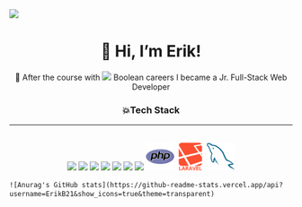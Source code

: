 <img src="https://wallpaper.dog/large/20512772.jpg"/>

<div align="center" class="d-flex">
	<h1 class="">👋 Hi, I’m Erik!</h1>
	<p>🌱 After the course with <img style="width:30px;" src="https://user-images.githubusercontent.com/103998809/198980290-3a383301-9c6c-462b-87c9-e621fe5914c3.png"/>
 			Boolean careers I became a Jr. Full-Stack Web Developer</p>
</div>

<h3 align="center">💥Tech Stack</h3><hr><br>
<div class="d-flex" align="center">
	<img src="https://user-images.githubusercontent.com/103998809/198972625-9b4c5872-ad2d-482f-bd20-2ffe27625297.png"/>
	<img src="https://user-images.githubusercontent.com/103998809/198979698-db5d9fed-aabf-4641-80c6-eb9898165ac4.png"/>
	<img style="width:50px;" src="https://user-images.githubusercontent.com/103998809/198979741-4a38605e-72ca-433c-b8e9-7c058d14e9dd.png"/>
	<img src="https://user-images.githubusercontent.com/103998809/198979771-4cd00523-be64-4066-a9c3-dedabce98790.png"/>
	<img src="https://user-images.githubusercontent.com/103998809/198979822-f97a3229-38f9-4aee-a15d-04802b202770.png"/>
	<img src="https://camo.githubusercontent.com/68a3726fa6096dd57165e8744b8021cfc911c8615d6060726fedb79a062fca9a/68747470733a2f2f696d672e69636f6e73382e636f6d2f636f6c6f722f34382f3030303030302f7675652d6a732e706e67"/>
	<img src="https://camo.githubusercontent.com/03899ca15bc7682cad570e2638be85926777122dce4b90151d5efc897660d5cd/68747470733a2f2f696d672e69636f6e73382e636f6d2f636f6c6f722f34382f3030303030302f6e6f64656a732e706e67"/>
	<img style="width:50px;" src="https://github.com/devicons/devicon/raw/master/icons/php/php-original.svg"/>
	<img style="width:50px;" src="https://github.com/devicons/devicon/raw/master/icons/laravel/laravel-plain-wordmark.svg"/>
	<img style="width:50px;" src="https://github.com/devicons/devicon/raw/master/icons/mysql/mysql-original.svg"/>
</div>



 

	![Anurag's GitHub stats](https://github-readme-stats.vercel.app/api?username=ErikB21&show_icons=true&theme=transparent)

 
 


<!---
ErikB21/ErikB21 is a ✨ special ✨ repository because its `README.md` (this file) appears on your GitHub profile.
You can click the Preview link to take a look at your changes.
--->

